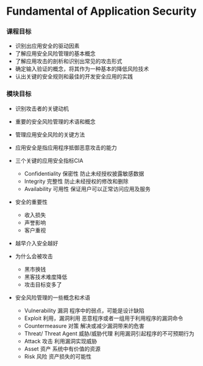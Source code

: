 # Fundamental of Application Security

### 课程目标

* 识别出应用安全的驱动因素
* 了解应用安全风险管理的基本概念
* 了解应用攻击的剖析和识别出常见的攻击形式
* 确定输入验证的概念，将其作为一种基本的降低风险技术
* 认出关键的安全规则和最佳的开发安全应用的实践

### 模块目标

* 识别攻击者的关键动机
* 重要的安全风险管理的术语和概念
* 管理应用安全风险的关键方法

* 应用安全是指应用程序抵御恶意攻击的能力

* 三个关键的应用安全指标CIA
  * Confidentiality 保密性 防止未经授权披露敏感数据
  * Integrity 完整性 防止未经授权的修改和删除
  * Availability 可用性 保证用户可以正常访问应用及服务
* 安全的重要性
  * 收入损失
  * 声誉影响
  * 客户重视
* 越早介入安全越好
* 为什么会被攻击
  * 黑市换钱
  * 黑客技术难度降低
  * 攻击目标变多了
* 安全风险管理的一些概念和术语
  * Vulnerability 漏洞 程序中的弱点，可能是设计缺陷
  * Exploit 利用，漏洞利用   恶意程序或者一组用于利用程序的漏洞命令
  * Countermeasure 对策 解决或减少漏洞带来的危害
  * Threat/ Threat Agent 威胁/威胁代理 利用漏洞引起程序的不可预期行为
  * Attack 攻击 利用漏洞实现威胁
  * Asset 资产 系统中有价值的资源
  * Risk 风险 资产损失的可能性



